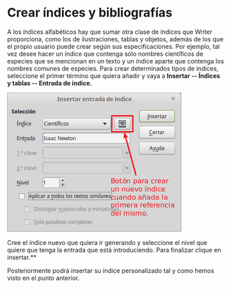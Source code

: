 
# Crear índices y bibliografías


A los índices alfabéticos hay que sumar otra clase de índices que Writer proporciona, como los de ilustraciones, tablas y objetos, además de los que el propio usuario puede crear según sus especificaciones. Por ejemplo, tal vez desee hacer un índice que contenga sólo nombres científicos de especies que se mencionan en un texto y un índice aparte que contenga los nombres comunes de especies. Para crear determinados tipos de índices, seleccione el primer término que quiera añadir y vaya a **Insertar -- Índices y tablas -- Entrada de índice.**

![](https://raw.githubusercontent.com/catedu/libreOffice-la-suite-ofimatica-libre/master/img/Insertar_entrada_de_indice_281.png)


Cree el índice nuevo que quiera ir generando y seleccione el nivel que quiere que tenga la entrada que está introduciendo. Para finalizar clique en insertar.**

Posteriormente podrá insertar su índice personalizado tal y como hemos visto en el punto anterior.

